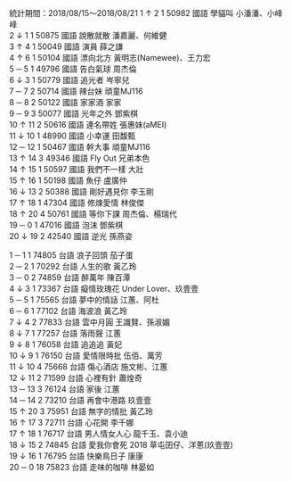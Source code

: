統計期間：2018/08/15～2018/08/21
1 	↑ 	2 	1 	50982 	國語 	學貓叫 	小潘潘、小峰峰 		
2 	↓ 	1 	1 	50875 	國語 	說散就散 	潘嘉麗、何維健 		
3 	↑ 	4 	1 	50049 	國語 	演員 	薛之謙 		
4 	↑ 	6 	1 	50104 	國語 	漂向北方 	黃明志(Namewee)、王力宏 		
5 	─ 	5 	1 	49796 	國語 	告白氣球 	周杰倫 		
6 	↓ 	3 	1 	50779 	國語 	追光者 	岑寧兒 		
7 	─ 	7 	2 	50714 	國語 	辣台妹 	頑童MJ116 		
8 	─ 	8 	2 	50122 	國語 	家家酒 	家家 		
9 	─ 	9 	3 	50077 	國語 	光年之外 	鄧紫棋 		
10 	↑ 	11 	2 	50616 	國語 	連名帶姓 	張惠妹(aMEI) 		
11 	↓ 	10 	1 	48990 	國語 	小幸運 	田馥甄 		
12 	─ 	12 	1 	50467 	國語 	幹大事 	頑童MJ116 		
13 	↑ 	14 	3 	49346 	國語 	Fly Out 	兄弟本色 		
14 	↑ 	15 	1 	50597 	國語 	我們不一樣 	大壯 		
15 	↑ 	16 	1 	50198 	國語 	魚仔 	盧廣仲 		
16 	↓ 	13 	2 	50388 	國語 	剛好遇見你 	李玉剛 		
17 	↑ 	18 	1 	47304 	國語 	修煉愛情 	林俊傑 		
18 	↑ 	20 	4 	50761 	國語 	等你下課 	周杰倫、楊瑞代 		
19 	─ 	0 	1 	47016 	國語 	泡沫 	鄧紫棋 		
20 	↓ 	19 	2 	42540 	國語 	逆光 	孫燕姿

1 	─ 	1 	1 	74805 	台語 	浪子回頭 	茄子蛋 		
2 	─ 	2 	1 	70292 	台語 	人生的歌 	黃乙玲 		
3 	─ 	0 	2 	74859 	台語 	醉萬年 	陳百潭 		
4 	↓ 	3 	1 	73367 	台語 	癡情玫瑰花 	Under Lover、玖壹壹 		
5 	─ 	5 	1 	75565 	台語 	夢中的情話 	江蕙、阿杜 		
6 	─ 	6 	1 	77102 	台語 	海波浪 	黃乙玲 		
7 	↓ 	4 	2 	77833 	台語 	雲中月圓 	王識賢、孫淑媚 		
8 	↓ 	7 	1 	77257 	台語 	落雨聲 	江蕙 		
9 	↓ 	8 	1 	76058 	台語 	追追追 	黃妃 		
10 	↓ 	9 	1 	76150 	台語 	愛情限時批 	伍佰、萬芳 		
11 	↓ 	10 	4 	75668 	台語 	傷心酒店 	施文彬、江蕙 		
12 	↓ 	11 	2 	71599 	台語 	心裡有針 	蕭煌奇 		
13 	─ 	13 	3 	76124 	台語 	家後 	江蕙 		
14 	─ 	14 	2 	73210 	台語 	再會中港路 	玖壹壹 		
15 	↑ 	20 	3 	75951 	台語 	無字的情批 	黃乙玲 		
16 	↑ 	17 	3 	72711 	台語 	心花開 	李千娜 		
17 	↑ 	18 	1 	76717 	台語 	男人情女人心 	龍千玉、袁小迪 		
18 	↓ 	15 	2 	74845 	台語 	愛我你會死 2018 	草屯囝仔、洋蔥(玖壹壹) 		
19 	↓ 	16 	1 	76795 	台語 	快樂鳥日子 	康康 		
20 	─ 	0 	18 	75823 	台語 	走味的咖啡 	林晏如